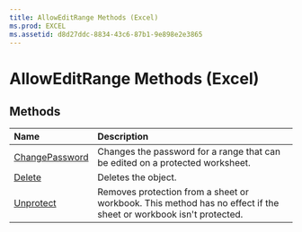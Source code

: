 ```yaml
---
title: AllowEditRange Methods (Excel)
ms.prod: EXCEL
ms.assetid: d8d27ddc-8834-43c6-87b1-9e898e2e3865
---
```



# AllowEditRange Methods (Excel)

## Methods



|**Name**|**Description**|
|:-----|:-----|
|[ChangePassword](alloweditrange-changepassword-method-excel.md)|Changes the password for a range that can be edited on a protected worksheet.|
|[Delete](alloweditrange-delete-method-excel.md)|Deletes the object.|
|[Unprotect](alloweditrange-unprotect-method-excel.md)|Removes protection from a sheet or workbook. This method has no effect if the sheet or workbook isn't protected.|

